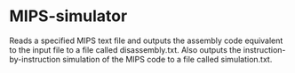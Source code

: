 MIPS-simulator
==============

Reads a specified MIPS text file and outputs the assembly code equivalent to the input file to a file called disassembly.txt. 
Also outputs the instruction-by-instruction simulation of the MIPS code to a file called simulation.txt. 

